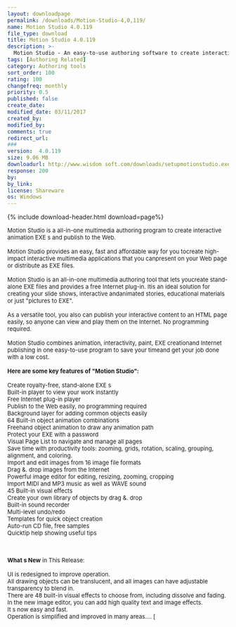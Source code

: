 ```yaml
---
layout: downloadpage
permalink: /downloads/Motion-Studio-4,0,119/
name: Motion Studio 4.0.119
file_type: download
title: Motion Studio 4.0.119
description: >-
  Motion Studio - An easy-to-use authoring software to create interactive multimedia EXE  s
tags: [Authoring Related]
category: Authoring tools
sort_order: 100
rating: 100
changefreq: monthly
priority: 0.5
published: false
create_date:
modified_date: 03/11/2017
created_by:
modified_by:
comments: true
redirect_url:
###
version:  4.0.119
size: 9.06 MB
downloadurl: http://www.wisdom soft.com/downloads/setupmotionstudio.exe
response: 200
by:
by_link:
license: Shareware
os: Windows
---
```


{% include download-header.html download=page%}

<p style="fix-download-text !important">
<p><font size="2"><p>Motion Studio is a all-in-one multimedia authoring program to create interactive animation EXE s and publish to the Web.<br />
<br />
Motion Studio provides an easy, fast and affordable way for you tocreate high-impact interactive multimedia applications that you canpresent on your Web page or distribute as EXE files.<br />
<br />
Motion Studio is an all-in-one multimedia authoring tool that lets youcreate stand-alone EXE files and provides a free Internet plug-in. Itis an ideal solution for creating your slide shows, interactive andanimated stories, educational materials or just "pictures to EXE". <br />
<br />
As a versatile tool, you also can publish your interactive content to an HTML page easily, so anyone can view and play them on the Internet. No programming required.<br />
<br />
Motion Studio combines animation, interactivity, paint, EXE creationand Internet publishing in one easy-to-use program to save your timeand get your job done with a low cost. <br />
<br />
<span><strong>Here are some key features of "Motion Studio":</strong></span><br />
<br />
Create royalty-free, stand-alone EXE s <br />
Built-in player to view your work instantly <br />
Free Internet plug-in player <br />
Publish to the Web easily, no programming required <br />
Background layer for adding common objects easily <br />
64 Built-in object animation combinations <br />
Freehand object animation to draw any animation path <br />
Protect your EXE with a password <br />
Visual Page List to navigate and manage all pages <br />
Save time with productivity tools: zooming, grids, rotation, scaling, grouping, alignment, and coloring. <br />
Import and edit images from 16 image file formats <br />
Drag &amp;. drop images from the Internet <br />
Powerful image editor for editing, resizing, zooming, cropping <br />
Import MIDI and MP3 music as well as WAVE sound <br />
45 Built-in visual effects <br />
Create your own library of objects by drag &amp;. drop <br />
Built-in sound recorder <br />
Multi-level undo/redo <br />
Templates for quick object creation <br />
Auto-run CD file, free samples <br />
Quicktip help showing useful tips <br />
</p>
<div class="celltext_big"><br />
<br />
<strong>What s New</strong> in This Release:<br />
<br />
UI is redesigned to improve operation.<br />
All drawing objects can be translucent, and all images can have adjustable transparency to blend in. <br />
There are 48 built-in visual effects to choose from, including dissolve and fading.<br />
In the new image editor, you can add high quality text and image effects.<br />
It s now easy and fast.<br />
Operation is simplified and improved in many areas.... [</div></p></p>
